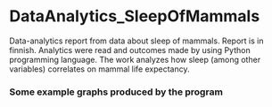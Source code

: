 # DataAnalytics_SleepOfMammals

Data-analytics report from data about sleep of mammals. Report is in finnish.
Analytics were read and outcomes made by using Python programming language.
The work analyzes how sleep (among other variables) correlates on mammal life expectancy.

### Some example graphs produced by the program

<p float="left">
  <img width="400" src"https://user-images.githubusercontent.com/56744277/147754264-fdc76177-db22-42df-8c41-164a9e2de6a6.png">
  <img width="400" src"https://user-images.githubusercontent.com/56744277/147754301-da57a4c9-a945-4f84-8099-9c81f963c192.png">
  <img width="400" src"https://user-images.githubusercontent.com/56744277/147754346-7803fb38-55b9-4430-949a-6a2a44836bec.png">
  <img width="400" src"https://user-images.githubusercontent.com/56744277/147754368-67213e87-9b92-4ccb-8d72-d2fe1e0ab45d.png">
</p>
